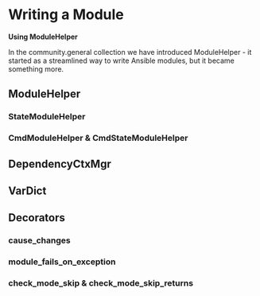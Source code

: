 Writing a Module
================

**Using ModuleHelper**

In the community.general collection we have introduced ModuleHelper - it
started as a streamlined way to write Ansible modules, but it became something
more.

## ModuleHelper

### StateModuleHelper

### CmdModuleHelper & CmdStateModuleHelper

## DependencyCtxMgr

## VarDict

## Decorators

### cause_changes

### module_fails_on_exception

### check_mode_skip & check_mode_skip_returns
